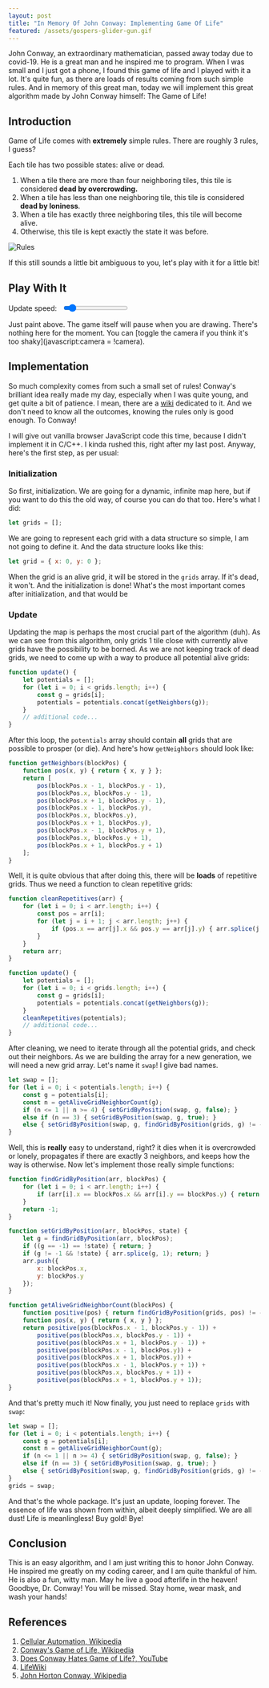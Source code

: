 ```yaml
---
layout: post
title: "In Memory Of John Conway: Implementing Game Of Life"
featured: /assets/gospers-glider-gun.gif
---
```


John Conway, an extraordinary mathematician, passed away today due to covid-19. He is a great man and he inspired me to program. When I was small and I just got a phone, I found this game of life and I played with it a lot. It's quite fun, as there are loads of results coming from such simple rules. And in memory of this great man, today we will implement this great algorithm made by John Conway himself: The Game of Life!

## Introduction

Game of Life comes with __extremely__ simple rules. There are roughly 3 rules, I guess?

Each tile has two possible states: alive or dead.

1. When a tile there are more than four neighboring tiles, this tile is considered __dead by overcrowding.__
2. When a tile has less than one neighboring tile, this tile is considered __dead by loniness__.
3. When a tile has exactly three neighboring tiles, this tile will become alive.
4. Otherwise, this tile is kept exactly the state it was before.

![Rules](/assets/gol/rules.jpeg)

If this still sounds a little bit ambiguous to you, let's play with it for a little bit!

## Play With It

<canvas id="gol" width="500" height="500" style="width: 250px; height: 250px"></canvas>
<script src="/assets/gol/gol.js"></script>

<div style="display: flex; align-items: center">
Update speed: <input type="range" min="0.01" max="1.0" step="0.01" value="0.1" id="update" class="slider" style="margin-left: 1em">&nbsp;<span id="updateValue"></span>
</div>

Just paint above. The game itself will pause when you are drawing. <span id="generation">There's nothing here for the moment</span>. You can [toggle the camera if you think it's too shaky](javascript:camera = !camera).

## Implementation

So much complexity comes from such a small set of rules! Conway's brilliant idea really made my day, especially when I was quite young, and get quite a bit of patience. I mean, there are a [wiki](https://conwaylife.com/wiki/Main_Page) dedicated to it. And we don't need to know all the outcomes, knowing the rules only is good enough. To Conway!

I will give out vanilla browser JavaScript code this time, because I didn't implement it in C/C++. I kinda rushed this, right after my last post. Anyway, here's the first step, as per usual:

### Initialization

So first, initialization. We are going for a dynamic, infinite map here, but if you want to do this the old way, of course you can do that too. Here's what I did:

```js
let grids = [];
```

We are going to represent each grid with a data structure so simple, I am not going to define it. And the data structure looks like this:

```js
let grid = { x: 0, y: 0 };
```

When the grid is an alive grid, it will be stored in the `grids` array. If it's dead, it won't. And the initialization is done! What's the most important comes after initialization, and that would be

### Update

Updating the map is perhaps the most crucial part of the algorithm (duh). As we can see from this algorithm, only grids 1 tile close with currently alive grids have the possibility to be borned. As we are not keeping track of dead grids, we need to come up with a way to produce all potential alive grids:

```js
function update() {
    let potentials = [];
    for (let i = 0; i < grids.length; i++) {
        const g = grids[i];
        potentials = potentials.concat(getNeighbors(g));
    }
    // additional code...
}
```

After this loop, the `potentials` array should contain __all__ grids that are possible to prosper (or die). And here's how `getNeighbors` should look like:

```js
function getNeighbors(blockPos) {
    function pos(x, y) { return { x, y } };
    return [
        pos(blockPos.x - 1, blockPos.y - 1),
        pos(blockPos.x, blockPos.y - 1),
        pos(blockPos.x + 1, blockPos.y - 1),
        pos(blockPos.x - 1, blockPos.y),
        pos(blockPos.x, blockPos.y),
        pos(blockPos.x + 1, blockPos.y),
        pos(blockPos.x - 1, blockPos.y + 1),
        pos(blockPos.x, blockPos.y + 1),
        pos(blockPos.x + 1, blockPos.y + 1)
    ];
}
```

Well, it is quite obvious that after doing this, there will be __loads__ of repetitive grids. Thus we need a function to clean repetitive grids:

```js
function cleanRepetitives(arr) {
    for (let i = 0; i < arr.length; i++) {
        const pos = arr[i];
        for (let j = i + 1; j < arr.length; j++) {
            if (pos.x == arr[j].x && pos.y == arr[j].y) { arr.splice(j, 1); j--; continue; }
        }
    }
    return arr;
}

function update() {
    let potentials = [];
    for (let i = 0; i < grids.length; i++) {
        const g = grids[i];
        potentials = potentials.concat(getNeighbors(g));
    }
    cleanRepetitives(potentials);
    // additional code...
}
```

After cleaning, we need to iterate through all the potential grids, and check out their neighbors. As we are building the array for a new generation, we will need a new grid array. Let's name it `swap`! I give bad names.

```js
let swap = [];
for (let i = 0; i < potentials.length; i++) {
    const g = potentials[i];
    const n = getAliveGridNeighborCount(g);
    if (n <= 1 || n >= 4) { setGridByPosition(swap, g, false); }
    else if (n == 3) { setGridByPosition(swap, g, true); }
    else { setGridByPosition(swap, g, findGridByPosition(grids, g) != -1); }
}
```

Well, this is __really__ easy to understand, right? it dies when it is overcrowded or lonely, propagates if there are exactly 3 neighbors, and keeps how the way is otherwise. Now let's implement those really simple functions:

```js
function findGridByPosition(arr, blockPos) {
    for (let i = 0; i < arr.length; i++) {
        if (arr[i].x == blockPos.x && arr[i].y == blockPos.y) { return i; }
    }
    return -1;
}

function setGridByPosition(arr, blockPos, state) {
    let g = findGridByPosition(arr, blockPos);
    if ((g == -1) == !state) { return; }
    if (g != -1 && !state) { arr.splice(g, 1); return; }
    arr.push({
        x: blockPos.x,
        y: blockPos.y
    });
}

function getAliveGridNeighborCount(blockPos) {
    function positive(pos) { return findGridByPosition(grids, pos) != -1 ? 1 : 0; }
    function pos(x, y) { return { x, y } };
    return positive(pos(blockPos.x - 1, blockPos.y - 1)) +
        positive(pos(blockPos.x, blockPos.y - 1)) +
        positive(pos(blockPos.x + 1, blockPos.y - 1)) +
        positive(pos(blockPos.x - 1, blockPos.y)) +
        positive(pos(blockPos.x + 1, blockPos.y)) +
        positive(pos(blockPos.x - 1, blockPos.y + 1)) +
        positive(pos(blockPos.x, blockPos.y + 1)) +
        positive(pos(blockPos.x + 1, blockPos.y + 1));
}
```

And that's pretty much it! Now finally, you just need to replace `grids` with `swap`:

```js
let swap = [];
for (let i = 0; i < potentials.length; i++) {
    const g = potentials[i];
    const n = getAliveGridNeighborCount(g);
    if (n <= 1 || n >= 4) { setGridByPosition(swap, g, false); }
    else if (n == 3) { setGridByPosition(swap, g, true); }
    else { setGridByPosition(swap, g, findGridByPosition(grids, g) != -1); }
}
grids = swap;
```

And that's the whole package. It's just an update, looping forever. The essence of life was shown from within, albeit deeply simplified. We are all dust! Life is meanlingless! Buy gold! Bye!

## Conclusion

This is an easy algorithm, and I am just writing this to honor John Conway. He inspired me greatly on my coding career, and I am quite thankful of him. He is also a fun, witty man. May he live a good afterlife in the heaven! Goodbye, Dr. Conway! You will be missed. Stay home, wear mask, and wash your hands!

## References

1. [Cellular Automation, Wikipedia](https://en.wikipedia.org/wiki/Cellular_automaton)
2. [Conway's Game of Life, Wikipedia](https://en.wikipedia.org/wiki/Conway%27s_Game_of_Life)
3. [Does Conway Hates Game of Life?, YouTube](https://www.youtube.com/watch?v=E8kUJL04ELA)
4. [LifeWiki](https://conwaylife.com/)
5. [John Horton Conway, Wikipedia](https://en.wikipedia.org/wiki/John_Horton_Conway)
